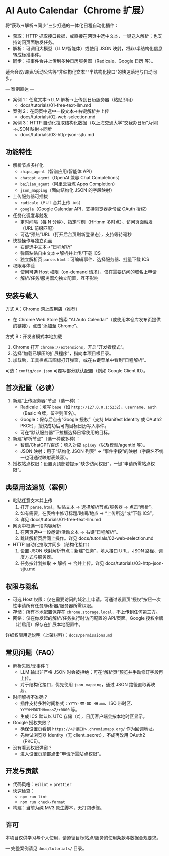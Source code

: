 # AI Auto Calendar（Chrome 扩展）

将“获取→解析→同步”三步打通的一体化日程自动化插件：

- 获取：HTTP 抓取接口数据，或直接在网页中选中文本，一键送入解析；也支持访问页面触发任务。
- 解析：可调用大模型（LLM/智能体）或使用 JSON 映射，将非/半结构化信息转成标准事件。
- 同步：把事件合并上传到多种日历服务器（Radicale、Google 日历 等）。

适合会议/课表/活动公告等“非结构化文本”“半结构化接口”的快速落地与自动同步。

— 案例直达 —
- 案例 1：任意文本→LLM 解析→上传到日历服务器（粘贴即用）
	- docs/tutorials/01-free-text-llm.md
- 案例 2：在网页中选中一段文本→右键解析并上传
	- docs/tutorials/02-web-selection.md
- 案例 3：HTTP 自动化拉取结构化数据（以上海交通大学“交我办日历”为例）→JSON 映射→同步
	- docs/tutorials/03-http-json-sjtu.md


## 功能特性
- 解析节点多样化
	- `zhipu_agent`（智谱应用/智能体 API）
	- `chatgpt_agent`（OpenAI 兼容 Chat Completions）
	- `bailian_agent`（阿里云百炼 Apps Completion）
	- `json_mapping`（面向结构化 JSON 的字段映射）
- 上传服务器可插拔
	- `radicale`（PUT 合并上传 .ics）
	- `google`（Google Calendar API，支持浏览器身份或 OAuth 授权）
- 任务化调度与触发
	- 定时间隔（每 N 分钟）、指定时刻（HH:mm 多时点）、访问页面触发（URL 前缀匹配）
	- 可选“预热”URL（打开后台页刷新登录态），支持等待毫秒
- 快捷操作与独立页面
	- 右键选中文本→“日程解析”
	- 弹窗粘贴自由文本→解析并上传/下载 ICS
	- 独立解析页 `parse.html`：可编辑事件、选择服务器、批量下载 ICS
- 权限与体验
	- 使用可选 Host 权限（on-demand 请求），仅在需要访问的域名上申请
	- 解析/任务/服务器均独立配置，互不影响


## 安装与载入
方式 A：Chrome 网上应用店（推荐）
- 在 Chrome Web Store 搜索 “AI Auto Calendar”（或使用本仓库发布页提供的链接），点击“添加至 Chrome”。

方式 B：开发者模式本地加载
1) Chrome 打开 `chrome://extensions`，开启“开发者模式”。
2) 选择“加载已解压的扩展程序”，指向本项目根目录。
3) 加载后，工具栏点击图标打开弹窗，或在右键菜单中看到“日程解析”。

可选：`config/dev.json` 可覆写部分默认配置（例如 Google Client ID）。


## 首次配置（必读）
1) 新建“上传服务器”节点（选一种）：
	 - Radicale：填写 `base`（如 `http://127.0.0.1:5232`）、`username`、`auth`（Basic 令牌，留空则匿名）。
	 - Google：保存后点击“Google 授权”（支持 Manifest Identity 或 OAuth2 PKCE），授权成功后可向目标日历写入事件。
	 - 可在“默认服务器”下拉框选择日常使用的目标。
2) 新建“解析节点”（选一种或多种）：
	 - 智谱/ChatGPT/百炼：填入对应 `apiKey`（以及模型/agentId 等）。
	 - JSON 映射：用于“结构化 JSON 列表” → “事件字段”的映射（字段名不统一也可通过映射表兼容）。
3) 授权站点权限：设置页顶部若提示“缺少访问权限”，一键“申请所需站点权限”。


## 典型用法速览（案例）
- 粘贴任意文本并上传
	1. 打开 `parse.html`，粘贴文本 → 选择解析节点/服务器 → 点击“解析”。
	2. 如有需要，在表格中修订标题/时间/地点 → “上传所选”或“下载 ICS”。
	3. 详见 docs/tutorials/01-free-text-llm.md
- 网页中框选一段内容解析
	1. 在网页选中一段邀请/活动文本 → 右键“日程解析”。
	2. 跳转解析页后同上操作。详见 docs/tutorials/02-web-selection.md
- HTTP 自动化拉取并同步（结构化接口）
	1. 设置 JSON 映射解析节点；新建“任务”，填入接口 URL、JSON 路径、调度方式与服务器。
	2. 任务按计划拉取 → 解析 → 合并上传。详见 docs/tutorials/03-http-json-sjtu.md


## 权限与隐私
- 可选 Host 权限：仅在需要访问的域名上申请。可通过设置页“授权”按钮一次性申请所有任务/解析器/服务器所需权限。
- 存储：所有本地配置保存在 `chrome.storage.local`，不上传到任何第三方。
- 网络：仅在你发起的解析/任务执行时访问配置的 API/页面。Google 授权令牌（若启用）保存在扩展本地配置中。

详细权限用途说明（上架材料）：`docs/permissions.md`


## 常见问题（FAQ）
- 解析失败/无事件？
	- LLM 输出非严格 JSON 时会被拒绝；可在“解析页”预览并手动修订字段再上传。
	- 对于结构化接口，优先使用 `json_mapping`，通过 JSON 路径直取再映射。
- 时间解析不准确？
	- 插件支持多种时间格式：`YYYY-MM-DD HH:mm`、ISO 带时区、`YYYYMMDDTHHmmssZ/+0800` 等。
	- 生成 ICS 默认以 UTC 存储（`Z`），日历客户端会按本地时区显示。
- Google 授权失败？
	- 确保设置页看到 `https://<扩展ID>.chromiumapp.org/` 作为回调地址。
	- 先尝试浏览器 Identity（无 client_secret），不成再改用 OAuth2（PKCE）。
- 没有看到权限弹窗？
	- 进入设置页顶部点击“申请所需站点权限”。


## 开发与贡献
- 代码风格：`eslint` + `prettier`
- 快速检查：
	- `npm run lint`
	- `npm run check-format`
- 构建：当前为纯 MV3 原生脚本，无打包步骤。


## 许可
本项目仅供学习与个人使用，请遵循目标站点/服务的使用条款与数据合规要求。

— 完整案例请见 `docs/tutorials/` 目录。